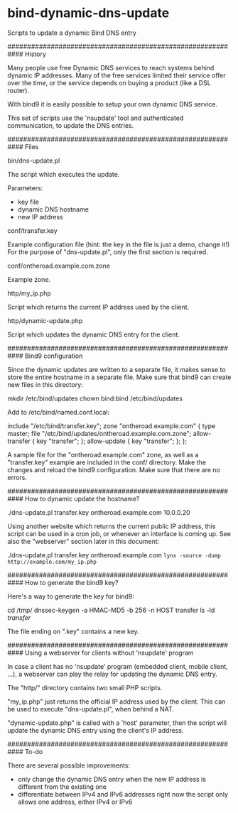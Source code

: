 bind-dynamic-dns-update
=======================

Scripts to update a dynamic Bind DNS entry


############################################################
History

Many people use free Dynamic DNS services to reach systems behind dynamic
IP addresses. Many of the free services limited their service offer over
the time, or the service depends on buying a product (like a DSL router).

With bind9 it is easily possible to setup your own dynamic DNS service.

This set of scripts use the 'nsupdate' tool and authenticated communication,
to update the DNS entries.



############################################################
Files

bin/dns-update.pl

The script which executes the update.

Parameters:
- key file
- dynamic DNS hostname
- new IP address


conf/transfer.key

Example configuration file (hint: the key in the file is just
a demo, change it!) For the purpose of "dns-update.pl", only the
first section is required.


conf/ontheroad.example.com.zone

Example zone.


http/my_ip.php

Script which returns the current IP address used by the client.


http/dynamic-update.php

Script which updates the dynamic DNS entry for the client.



############################################################
Bind9 configuration

Since the dynamic updates are written to a separate file, it
makes sense to store the entire hostname in a separate file.
Make sure that bind9 can create new files in this directory:

mkdir /etc/bind/updates
chown bind:bind /etc/bind/updates


Add to /etc/bind/named.conf.local:

include "/etc/bind/transfer.key";
zone "ontheroad.example.com" {
        type master;
        file "/etc/bind/updates/ontheroad.example.com.zone";
        allow-transfer {
                key "transfer";
        };
        allow-update {
                key "transfer";
        };
};


A sample file for the "ontheroad.example.com" zone, as well
as a "transfer.key" example are included in the conf/ directory.
Make the changes and reload the bind9 configuration. Make sure
that there are no errors.



############################################################
How to dynamic update the hostname?

./dns-update.pl transfer.key ontheroad.example.com 10.0.0.20

Using another website which returns the current public IP address,
this script can be used in a cron job, or whenever an interface
is coming up. See also the "webserver" section later in this
document:

./dns-update.pl transfer.key ontheroad.example.com `lynx -source -dump http://example.com/my_ip.php`



############################################################
How to generate the bind9 key?

Here's a way to generate the key for bind9:

cd /tmp/
dnssec-keygen -a HMAC-MD5 -b 256 -n HOST transfer
ls -ld *transfer*

The file ending on ".key" contains a new key.



############################################################
Using a webserver for clients without 'nsupdate' program

In case a client has no 'nsupdate' program (embedded client,
mobile client, ...), a webserver can play the relay for updating
the dynamic DNS entry.

The "http/" directory contains two small PHP scripts.

"my_ip.php" just returns the official IP address used by the
client. This can be used to execute "dns-update.pl", when behind
a NAT.

"dynamic-update.php" is called with a 'host' parameter, then
the script will update the dynamic DNS entry using the client's
IP address.



############################################################
To-do

There are several possible improvements:

- only change the dynamic DNS entry when the new IP address is
  different from the existing one
- differentiate between IPv4 and IPv6 addresses
  right now the script only allows one address, either IPv4 or
  IPv6
